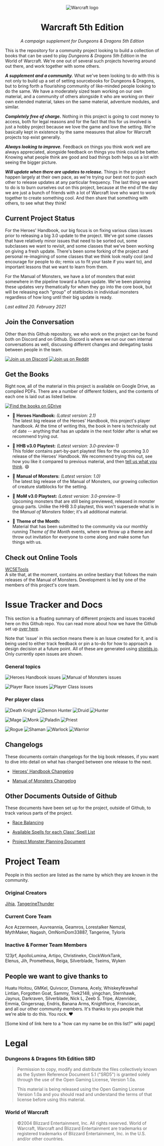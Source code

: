 <p align="center">

<img src='./assets/warcraft-logo.png' alt='Warcraft logo' style='max-width:600px; margin:auto;' />

</p>

<h1 align="center">Warcraft 5th Edition</h1>

<p align="center"><i>A campaign supplement for Dungeons & Dragons 5th Edition</i></p>

</p>

This is the repository for a community project looking to build a collection of books that can be used to play *Dungeons & Dragons 5th Edition* in the World of Warcraft. We're one out of several such projects hovering around out there, and work together with some others.

***A supplement and a community.*** What we've been looking to do with this is not only to build up a set of setting sourcebooks for Dungeons & Dragons, but to bring forth a flourishing community of like-minded people looking to do the same. We have a moderately sized team working on our own material, and a community of others alongside it who are working on their own extended material, takes on the same material, adventure modules, and similar.

***Completely free of charge.*** Nothing in this project is going to cost money to access, both for legal reasons and for the fact that this for us involved is just a hobby project because we love the game and love the setting. We're basically kept in existence by the same measures that allow for Warcraft projects top exist generally.

***Always looking to improve.*** Feedback on things you think work well are always appreciated, alongside feedback on things you think could be better. Knowing what people think are good and bad things both helps us a lot with seeing the bigger picture. 

***Will update when there are updates to release.*** Things in the project happen largely at their own pace, as we're trying our best not to push each other to release updates at any particular frequency. The last thing we want to do is to burn ourselves out on this project, because at the end of the day we are just a bunch of friends with a lot of Warcraft love who want to work together to create something cool. And then share that something with others, to see what they think!

## Current Project Status 

For the Heroes' Handbook, our big focus is on fixing various class issues prior to releasing a big 3.0 update to the project. We've got some classes that have relatively minor issues that need to be sorted out, some subclasses we want to revisit, and some classes that we've been working on giving a fresh update. There's been some forking of the project and personal re-imagining of some classes that we think look really cool (and encourage for people to do; remix us to fit your taste if you want to), and important lessons that we want to learn from them. 

For the Manual of Monsters, we have a *lot* of monsters that exist somewhere in the pipeline toward a future update. We've been planning these updates very thematically for when they go into the core book, but will be releasing each "group" of statblocks in individual monsters regardless of how long until their big update is ready.

*Last edited 20. February 2021*

## Join the Conversation

Other than this Github repository, we who work on the project can be found both on Discord and on Github. Discord is where we run our own internal conversations as well, discussing different changes and delegating tasks between people in the team.

[<img src="./assets/discord-button.png" alt="Join us on Discord" />](https://discord.com/invite/dKMJmmD)
[<img src="./assets/reddit-button.png" alt="Join us on Reddit" />](https://www.reddit.com/r/wc5e/)

## Get the Books

Right now, all of the material in this project is available on Google Drive, as compiled PDFs. There are a number of different folders, and the contents of each one is laid out as listed below.

[<img src="./assets/books-button.png" alt="Find the books on GDrive" />](https://drive.google.com/drive/folders/1kVoAMR8TiO3CXFYcigFN2B6zk62xcnv9)

- 📕 **Heroes Handbook:** *(Latest version: 2.1)*
<br /> The latest big release of the Heroes' Handbook, this project's player handbook. At the time of writing this, the book in here is technically out of date -- anything that has an update in the next folder after is what we recommend trying out.

- 📕 **HHB v3.0 Playtest:** *(Latest version: 3.0-preview-1)*
<br /> This folder contains part-by-part playtest files for the upcoming 3.0 release of the Heroes' Handbook. We recommend trying this out, see how you like it compared to previous material, and then [tell us what you think](https://docs.google.com/forms/d/e/1FAIpQLSe0QxHjdCpTJklwZdLg5kCZTD0LSoj9NJkeBm_ZyycPPkXzpw/viewform?usp=sf_link). 😄

- 📙 **Manual of Monsters:** *(Latest version: 1.0)*
<br /> The latest big release of the Manual of Monsters, our growing collection of creature statblocks for the setting. 

- 📙 **MoM v3.0 Playtest:** *(Latest version: 3.0-preview-1)*
<br /> Upcoming monsters that are still being previewed, released in monster group parts. Unlike the HHB 3.0 playtest, this won't supersede what is in the *Manual of Monsters* folder; it's all additional material.

- 📗 **Theme of the Month:** 
<br /> Material that has been submitted to the community via our monthly running *Theme of the Month* events, where we throw up a theme and throw out invitation for everyone to come along and make some fun things with us. 

## Check out Online Tools

[WC5ETools](https://orjanbp.github.io/wc5etools/) 
<br /> A site that, at the moment, contains an online bestiary that follows the main releases of the Manual of Monsters. Development is led by one of the members of this project's core team.

# Issue Tracker and Docs

This section is a floating summary of different projects and issues tracekd here on this Github repo. You can read more about how we have the Github set up [over here](https://github.com/Jihia/Warcraft-5e-Conversion/wiki/Github-Project-Setup).

Note that 'issue' in this section means there is an Issue created for it, and is being used to either track feedback or pin a to-do for how to approach a design decision at a future point. All of these are generated using [shields.io](https://shields.io/). Only currently open issues are shown.

### General topics

![Heroes Handbook issues](https://img.shields.io/github/issues-search/Jihia/Warcraft-5e-Conversion?color=orange&label=%F0%9F%93%99%20%20Heroes%20Handbook&query=is%3Aopen%20label%3A%22%F0%9F%93%99%20Book%3A%20HHB%22&style=flat-square)
![Manual of Monsters issues](https://img.shields.io/github/issues-search/Jihia/Warcraft-5e-Conversion?color=orange&label=%F0%9F%93%98%20Manual%20of%20Monsters&query=is%3Aopen%20label%3A%22%F0%9F%93%98%20Book%3A%20MM%22&style=flat-square)

![Player Race issues](https://img.shields.io/github/issues-search/Jihia/Warcraft-5e-Conversion?color=orange&label=Player%20Races&query=is%3Aopen%20label%3A%22%F0%9F%93%84%20race%22&style=flat-square)
![Player Class issues](https://img.shields.io/github/issues-search/Jihia/Warcraft-5e-Conversion?color=orange&label=Player%20Classes&query=is%3Aopen%20label%3A%22%F0%9F%93%84%20class%22&style=flat-square)

### Per player class

![Death Knight](https://img.shields.io/github/issues-search/Jihia/Warcraft-5e-Conversion?label=Death%20Knight&query=is%3Aopen%20in:%3title%20%22Death%20Knight%22&style=flat-square)
![Demon Hunter](https://img.shields.io/github/issues-search/Jihia/Warcraft-5e-Conversion?label=Demon%20Hunter&query=is%3Aopen%20in:%3title%20%22Demon%20Hunter%22&style=flat-square)
![Druid](https://img.shields.io/github/issues-search/Jihia/Warcraft-5e-Conversion?label=Druid&query=is%3Aopen%20in:%3title%20%22Druid%22&style=flat-square)
![Hunter](https://img.shields.io/github/issues-search/Jihia/Warcraft-5e-Conversion?label=Hunter&query=is%3Aopen%20in:%3title%20%22Hunter%22&style=flat-square)

![Mage](https://img.shields.io/github/issues-search/Jihia/Warcraft-5e-Conversion?label=Mage&query=is%3Aopen%20in:%3title%20%22Mage%22&style=flat-square)
![Monk](https://img.shields.io/github/issues-search/Jihia/Warcraft-5e-Conversion?label=Monk&query=is%3Aopen%20in:%3title%20%22Monk%22&style=flat-square)
![Paladin](https://img.shields.io/github/issues-search/Jihia/Warcraft-5e-Conversion?label=Paladin&query=is%3Aopen%20in:%3title%20%22Paladin%22&style=flat-square)
![Priest](https://img.shields.io/github/issues-search/Jihia/Warcraft-5e-Conversion?label=Priest&query=is%3Aopen%20in:%3title%20%22Priest%22&style=flat-square)

![Rogue](https://img.shields.io/github/issues-search/Jihia/Warcraft-5e-Conversion?label=Rogue&query=is%3Aopen%20in:%3title%20%22Rogue%22&style=flat-square)
![Shaman](https://img.shields.io/github/issues-search/Jihia/Warcraft-5e-Conversion?label=Shaman&query=is%3Aopen%20in:%3title%20%22Shaman%22&style=flat-square)
![Warlock](https://img.shields.io/github/issues-search/Jihia/Warcraft-5e-Conversion?label=Warlock&query=is%3Aopen%20in:%3title%20%22Warlock%22&style=flat-square)
![Warrior](https://img.shields.io/github/issues-search/Jihia/Warcraft-5e-Conversion?label=Warrior&query=is%3Aopen%20in:%3title%20%22Warrior%22&style=flat-square)

## Changelogs

These documents contain changelogs for the big book releases, if you want to dive into detail on what has changed between one release to the next. 

* [Heroes' Handbook Changelog](https://drive.google.com/open?id=1AtTF7o6sAZZLxA75oa-96ENNNBMAJ-z7m9Y93uk4b8A)

* [Manual of Monsters Changelog](https://docs.google.com/spreadsheets/d/1487fO7RPdUbloD7NY6mdCC-yFwsU4yFHOUQ4CBqX9mE)

## Other Documents Outside of Github

These documents have been set up for the project, outside of Github, to track various parts of the project. 

* [Race Balancing](https://drive.google.com/open?id=1S-XKXMaiLtRLpeIg9t50PvvAfEajpq72MxjTqa9ZbaI)

* [Available Spells for each Class' Spell List](https://drive.google.com/open?id=1bzXzGxXFdC3zUdm8_4aURXfftixsJTStRn49fAeSDgs)

* [Project Monster Planning Document](https://docs.google.com/spreadsheets/d/1gjxgzF93LLB3q_o7QYe9xynpxkaUrkorklA7YGHSJvA/edit?usp=sharing)

# Project Team

People in this section are listed as the name by which they are known in the community. 

### Original Creators

[Jihia](https://github.com/Jihia), [TangerineThunder](https://github.com/orjanbp)

### Current Core Team

Ace Azzermeen, Auvreannia, Geamros, Lorestalker Nemzal, <br />
MythMaker, Nagash, OmNomDom33887, Tangerine, Tyloris

### Inactive & Former Team Members

123jrf, ApolloLumina, Artipo, Christinekn, ClockWorkTank, <br />
Elenus, Jih, Prometheus, Reiga, Silverblade, Tseims, Wyken


## People we want to give thanks to

Huatu Hoitou, GMKel, Quivscor, Dismana, Acely, WhiskeyNrawhal <br />
Lintian, Forgotten Goat, Sammy, Trek2148, yingchan, Sternhawk, <br />
Jaynus, Darkraven, Silverblade, Nick L, Zeeb S. Tripe, Alzenrider, <br />
Emmia, Gingersnap, Endris, Banana Arms, Knightforce, Franciscan, <br />
and all our other community members. It's thanks to you people that <br />
we're able to do this. You rock. ♥

[Some kind of link here to a "how can my name be on this list?" wiki page]

# Legal

### Dungeons & Dragons 5th Edition SRD
> Permission to copy, modify and distribute the files collectively known as the System Reference Document 5.1 ("SRD5") is granted solely through the use of the Open Gaming License, Version 1.0a.
> 
> This material is being released using the Open Gaming License Version 1.0a and you should read and understand the terms of that license before using this material.

### World of Warcraft
> ©2004 Blizzard Entertainment, Inc. All rights reserved. World of Warcraft, Warcraft and Blizzard Entertainment are trademarks or registered trademarks of Blizzard Entertainment, Inc. in the U.S. and/or other countries.

